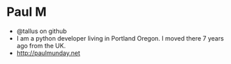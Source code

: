 # Paul M
- @tallus on github
- I am a python developer living in Portland Oregon. I moved there 7 years ago from the UK.
- http://paulmunday.net
